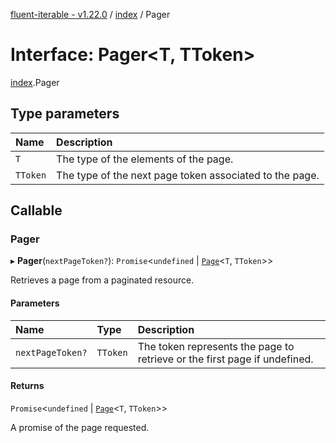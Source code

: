 [fluent-iterable - v1.22.0](../README.md) / [index](../modules/index.md) / Pager

# Interface: Pager<T, TToken\>

[index](../modules/index.md).Pager

## Type parameters

| Name | Description |
| :------ | :------ |
| `T` | The type of the elements of the page. |
| `TToken` | The type of the next page token associated to the page. |

## Callable

### Pager

▸ **Pager**(`nextPageToken?`): `Promise`<`undefined` \| [`Page`](index.Page.md)<`T`, `TToken`\>\>

Retrieves a page from a paginated resource.

#### Parameters

| Name | Type | Description |
| :------ | :------ | :------ |
| `nextPageToken?` | `TToken` | The token represents the page to retrieve or the first page if undefined. |

#### Returns

`Promise`<`undefined` \| [`Page`](index.Page.md)<`T`, `TToken`\>\>

A promise of the page requested.

